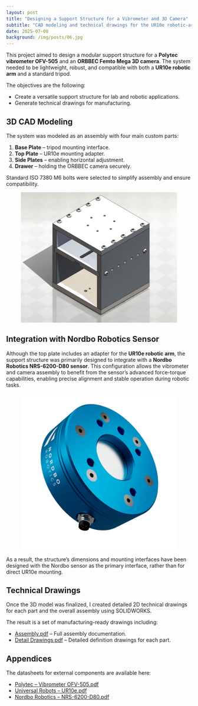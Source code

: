 ```yaml
---
layout: post
title: "Designing a Support Structure for a Vibrometer and 3D Camera"
subtitle: "CAD modeling and technical drawings for the UR10e robotic-arm and tripod integration"
date: 2025-07-08
background: /img/posts/06.jpg
---
```


This project aimed to design a modular support structure for a **Polytec vibrometer OFV-505** and an **ORBBEC Femto Mega 3D camera**. The system needed to be lightweight, robust, and compatible with both a **UR10e robotic arm** and a standard tripod.

The objectives are the following:

- Create a versatile support structure for lab and robotic applications.  
- Generate technical drawings for manufacturing.  

## 3D CAD Modeling

The system was modeled as an assembly with four main custom parts:  

1. **Base Plate** – tripod mounting interface.  
2. **Top Plate** – UR10e mounting adapter.  
3. **Side Plates** – enabling horizontal adjustment.  
4. **Drawer** – holding the ORBBEC camera securely.  

Standard ISO 7380 M6 bolts were selected to simplify assembly and ensure compatibility.

<figure style="text-align: center;">
  <a href="/img/posts/2025-07-09-Designing-a-Support-Structure-for-a-Vibrometer-and-3D-Camera/assembly.png" class="lightbox">
    <img src="/img/posts/2025-07-09-Designing-a-Support-Structure-for-a-Vibrometer-and-3D-Camera/assembly.png" class="img-fit" alt="3D CAD assembly of support structure for Polytec vibrometer and ORBBEC camera mounted on Nordbo Robotics sensor" />
  </a>
</figure>

## Integration with Nordbo Robotics Sensor

Although the top plate includes an adapter for the **UR10e robotic arm**, the support structure was primarily designed to integrate with a **Nordbo Robotics NRS-6200-D80 sensor**. This configuration allows the vibrometer and camera assembly to benefit from the sensor’s advanced force-torque capabilities, enabling precise alignment and stable operation during robotic tasks.

<figure style="text-align: center">
  <a href="/img/posts/2025-07-09-Designing-a-Support-Structure-for-a-Vibrometer-and-3D-Camera/NRS-6200-D80.jpg" class="lightbox">
    <img src="/img/posts/2025-07-09-Designing-a-Support-Structure-for-a-Vibrometer-and-3D-Camera/NRS-6200-D80.jpg"  style="width: 500px;" class="img-fit" alt="NRS-6200-D80 Nordbo Robotics sensor" />
  </a>
</figure>

As a result, the structure’s dimensions and mounting interfaces have been designed with the Nordbo sensor as the primary interface, rather than for direct UR10e mounting.

## Technical Drawings

Once the 3D model was finalized, I created detailed 2D technical drawings for each part and the overall assembly using SOLIDWORKS.  

The result is a set of manufacturing-ready drawings including:  

- [Assembly.pdf](/files/Assembly.pdf) – Full assembly documentation.  
- [Detail Drawings.pdf](/files/Detail-Drawings.pdf) – Detailed definition drawings for each part.  

## Appendices

The datasheets for external components are available here:  

- [Polytec – Vibrometer OFV-505.pdf](/files/polytec-vibrometer-ofv-505-datasheet.pdf)  
- [Universal Robots – UR10e.pdf](/files/ur10e-datasheet.pdf)  
- [Nordbo Robotics – NRS-6200-D80.pdf](/files/NRS-6200-D80-Datasheet.pdf)  
<br>